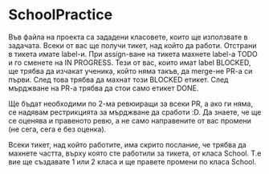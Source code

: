 # SchoolPractice

Във файла на проекта са зададени класовете, които ще използвате в задачата.
Всеки от вас ще получи тикет, над който да работи. Отстрани в тикета имате label-и. 
При assign-ване на тикета махнете label-a TODO и го сменете на IN PROGRESS. 
Тези от вас, които имат label BLOCKED, ще трябва да изчакат ученика, който няма такъв, да merge-не PR-a си първи.
След това трябва да махнат този BLOCKED етикет.
След мърджване на PR-a трябва да стои само етикет DONE.

Ще бъдат необходими по 2-ма ревюиращи за всеки PR, a ако ги няма, се надявам рестрикцията за мърджване да сработи :D.
Да знаете, че ще се оценява и правеното ревю, а не само направените от вас промени (не сега, сега е без оценка).


Всеки тикет, над който работите, има скрито послание, че трябва да махнете частта, върху която сте работили за тикета, от класа School. T.е вие ще създавате 1 или 2 класа и ще правете промени по класа School.


